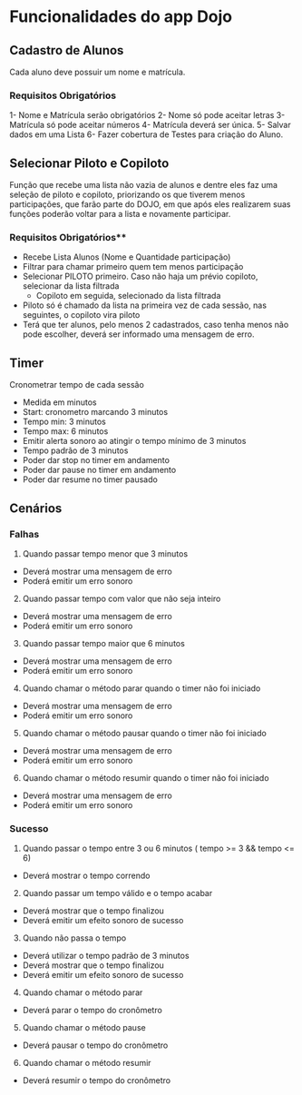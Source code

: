 # Funcionalidades do app Dojo

## Cadastro de Alunos
Cada aluno deve possuir um nome e matrícula.

### Requisitos Obrigatórios
1- Nome e Matrícula serão obrigatórios
2- Nome só pode aceitar letras
3- Matrícula só pode aceitar números
4- Matrícula deverá ser única.
5- Salvar dados em uma Lista
6- Fazer cobertura de Testes para criação do Aluno.

## Selecionar Piloto e Copiloto
Função que recebe uma lista não vazia de alunos e dentre eles faz uma seleção de piloto e copiloto, priorizando os que tiverem menos participações, que farão parte do DOJO, em que após eles realizarem suas funções poderão voltar para a lista e novamente participar.

### Requisitos Obrigatórios**

- Recebe Lista Alunos (Nome e Quantidade participação)
- Filtrar para chamar primeiro quem tem menos participação
- Selecionar PILOTO primeiro. Caso não haja um prévio copiloto, selecionar da lista filtrada
  - Copiloto em seguida, selecionado da lista filtrada
- Piloto só é chamado da lista na primeira vez de cada sessão, nas seguintes, o copiloto vira piloto
- Terá que ter alunos, pelo menos 2 cadastrados, caso tenha menos não pode escolher, deverá ser informado uma mensagem de erro.

## Timer

Cronometrar tempo de cada sessão
- Medida em minutos
- Start: cronometro marcando 3 minutos
- Tempo min: 3 minutos
- Tempo max: 6 minutos
- Emitir alerta sonoro ao atingir o tempo mínimo de 3 minutos
- Tempo padrão de 3 minutos
- Poder dar stop no timer em andamento
- Poder dar pause no timer em andamento
- Poder dar resume no timer pausado

## Cenários

### Falhas

1. Quando passar tempo menor que 3 minutos
  - Deverá mostrar uma mensagem de erro
  - Poderá emitir um erro sonoro
2. Quando passar tempo com valor que não seja inteiro
  - Deverá mostrar uma mensagem de erro
  - Poderá emitir um erro sonoro
3. Quando passar tempo maior que 6 minutos
  - Deverá mostrar uma mensagem de erro
  - Poderá emitir um erro sonoro
4. Quando chamar o método parar quando o timer não foi iniciado
  - Deverá mostrar uma mensagem de erro
  - Poderá emitir um erro sonoro
5. Quando chamar o método pausar quando o timer não foi iniciado
  - Deverá mostrar uma mensagem de erro
  - Poderá emitir um erro sonoro
6. Quando chamar o método resumir quando o timer não foi iniciado
  - Deverá mostrar uma mensagem de erro
  - Poderá emitir um erro sonoro

### Sucesso

1. Quando passar o tempo entre 3 ou 6 minutos ( tempo >= 3 && tempo <= 6)
  - Deverá mostrar o tempo correndo
2. Quando passar um tempo válido e o tempo acabar
  - Deverá mostrar que o tempo finalizou
  - Deverá emitir um efeito sonoro de sucesso
3. Quando não passa o tempo
  - Deverá utilizar o tempo padrão de 3 minutos
  - Deverá mostrar que o tempo finalizou
  - Deverá emitir um efeito sonoro de sucesso
4. Quando chamar o método parar
  - Deverá parar o tempo do cronômetro
5. Quando chamar o método pause
  - Deverá pausar o tempo do cronômetro
6. Quando chamar o método resumir
  - Deverá resumir o tempo do cronômetro